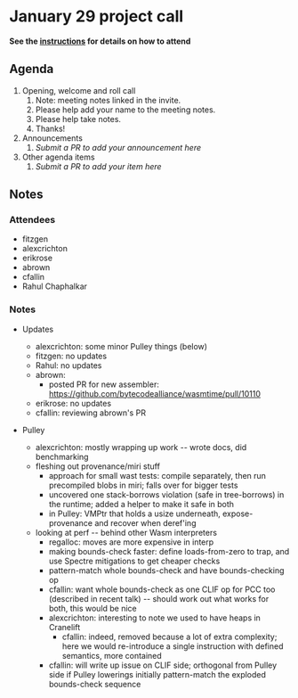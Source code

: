 # January 29 project call

**See the [instructions](../README.md) for details on how to attend**

## Agenda
1. Opening, welcome and roll call
    1. Note: meeting notes linked in the invite.
    1. Please help add your name to the meeting notes.
    1. Please help take notes.
    1. Thanks!
1. Announcements
    1. _Submit a PR to add your announcement here_
1. Other agenda items
    1. _Submit a PR to add your item here_

## Notes

### Attendees

- fitzgen
- alexcrichton
- erikrose
- abrown
- cfallin
- Rahul Chaphalkar

### Notes

- Updates

  - alexcrichton: some minor Pulley things (below)
  - fitzgen: no updates
  - Rahul: no updates
  - abrown:
    - posted PR for new assembler: https://github.com/bytecodealliance/wasmtime/pull/10110
  - erikrose: no updates
  - cfallin: reviewing abrown's PR

- Pulley
  - alexcrichton: mostly wrapping up work -- wrote docs, did benchmarking
  - fleshing out provenance/miri stuff
    - approach for small wast tests: compile separately, then run precompiled
      blobs in miri; falls over for bigger tests
    - uncovered one stack-borrows violation (safe in tree-borrows) in the
      runtime; added a helper to make it safe in both
    - in Pulley: VMPtr that holds a usize underneath, expose-provenance and
      recover when deref'ing
  - looking at perf -- behind other Wasm interpreters
    - regalloc: moves are more expensive in interp
    - making bounds-check faster: define loads-from-zero to trap, and use
      Spectre mitigations to get cheaper checks
    - pattern-match whole bounds-check and have bounds-checking op
    - cfallin: want whole bounds-check as one CLIF op for PCC too (described in
      recent talk) -- should work out what works for both, this would be nice
    - alexcrichton: interesting to note we used to have heaps in Cranelift
      - cfallin: indeed, removed because a lot of extra complexity; here we
        would re-introduce a single instruction with defined semantics, more
        contained
    - cfallin: will write up issue on CLIF side; orthogonal from Pulley side if
      Pulley lowerings initially pattern-match the exploded bounds-check
      sequence
